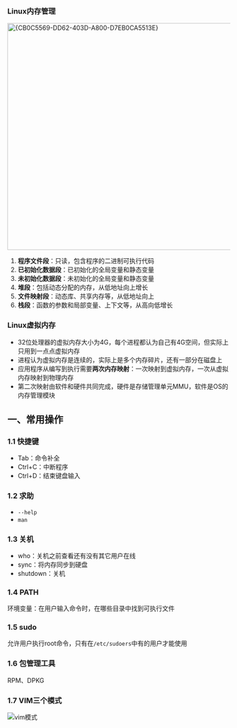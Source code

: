 ### Linux内存管理

<img width="513" alt="{CB0C5569-DD62-403D-A800-D7EB0CA5513E}" src="https://github.com/user-attachments/assets/df46134b-4fde-4276-bee1-9bb4c232c1ce">

1. **程序文件段**：只读，包含程序的二进制可执行代码
2. **已初始化数据段**：已初始化的全局变量和静态变量
3. **未初始化数据段**：未初始化的全局变量和静态变量
4. **堆段**：包括动态分配的内存，从低地址向上增长
5. **文件映射段**：动态库、共享内存等，从低地址向上
6. **栈段**：函数的参数和局部变量、上下文等，从高向低增长

### Linux虚拟内存
* 32位处理器的虚拟内存大小为4G，每个进程都认为自己有4G空间，但实际上只用到一点点虚拟内存
* 进程认为虚拟内存是连续的，实际上是多个内存碎片，还有一部分在磁盘上
* 应用程序从编写到执行需要**两次内存映射**：一次映射到虚拟内存，一次从虚拟内存映射到物理内存
* 第二次映射由软件和硬件共同完成，硬件是存储管理单元MMU，软件是OS的内存管理模块

## 一、常用操作
### 1.1 快捷键
* Tab：命令补全
* Ctrl+C：中断程序
* Ctrl+D：结束键盘输入

### 1.2 求助
* `--help`
* `man`

### 1.3 关机
* who：关机之前查看还有没有其它用户在线
* sync：将内存同步到硬盘
* shutdown：关机

### 1.4 PATH
环境变量：在用户输入命令时，在哪些目录中找到可执行文件

### 1.5 sudo
允许用户执行root命令，只有在`/etc/sudoers`中有的用户才能使用

### 1.6 包管理工具
RPM、DPKG

### 1.7 VIM三个模式
![vim模式](https://camo.githubusercontent.com/07692bd6dd6d0b166c2ae41761e52e7cc87cc2d7547f1c46eb0f497b4da48039/68747470733a2f2f63732d6e6f7465732d313235363130393739362e636f732e61702d6775616e677a686f752e6d7971636c6f75642e636f6d2f696d6167652d32303139313230393030323831383632362e706e67)
